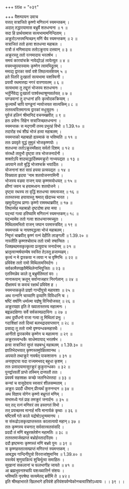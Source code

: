 +++
title = "०३९"

+++
वैशम्पायन उवाच  
यत्तत् सत्राजिते कृष्णो मणिरत्नं स्यमन्तकम् ।  
अदात् तद्धारयामास बभ्रुर्वै शतधन्वना ॥ १ ॥  
सदा हि प्रार्थयामास सत्यभामामनिन्दिताम् ।  
अक्रूरोऽन्तरमन्विच्छन् मणिं चैव स्यमन्तकम् ॥ २ ॥  
सत्राजितं ततो हत्वा शतधन्वा महाबलः ।  
रात्रौ तं मणिमादाय ततोऽक्रूराय दत्तवान् ॥ ३ ॥  
अक्रूरस्तु ततो रत्नमादाय भरतर्षभ ।  
समयं कारयांचक्रे नावेद्योऽहं त्वयेत्युत ॥ ४ ॥  
वयमभ्युपयास्यामः कृष्णेन त्वामभिद्रुतम् ।  
ममाद्य द्वारका सर्वा वशे तिष्ठत्यसंशयम् ५ ॥  
हते पितरि दुःखार्ता सत्यभामा यशस्विनी ।  
प्रययौ रथमारुह्य नगरं वारणावतम् ॥ ६ ॥  
सत्यभामा तु तद्वृत्तं भोजस्य शतधन्वनः ।  
भर्तुर्निवेद्य दुःखार्ता पार्श्वस्थाश्रूण्यवर्तयत् ॥ ७ ॥  
पाण्डवानां तु दग्धानां हरिः कृत्वोदकक्रियाम् ।  
कुल्यार्थे चापि पाण्डूनां न्ययोजयत सात्यकिम्॥ ८ ॥  
ततस्त्वरितमागत्य द्वारकां मधुसूदनः ।  
पूर्वजं हलिनं श्रीमानिदं वचनमब्रवीत् ॥ ९ ॥  
हतः प्रसेनः सिंहेन सत्राजिच्छतधन्वना ।  
स्यमन्तकः स मद्गामी तस्य प्रभुरहं विभो ॥ 1.39.१० ॥  
तदारोह रथं शीघ्रं भोजं हत्वा महाबलम् ।  
स्यमन्तको महाबाहो ह्यस्माकं स भविष्यति ॥ ११ ॥  
ततः प्रववृते युद्धं तुमुलं भोजकृष्णयोः ।  
शतधन्वा ततोऽक्रूरमवैक्षत् सर्वतो दिशम् ॥ १२ ॥  
संरब्धौ तावुभौ दृष्ट्वा तत्र भोजजनार्दनौ ।  
शक्तोऽपि शाठ्याद्धार्दिक्यमक्रूरो नाभ्यपद्यत ॥ १३ ॥  
अपयाने ततो बुद्धिं भोजश्चक्रे भयार्दितः ।  
योजनानां शतं साग्रं हयया प्रत्यपद्यत ॥ १४ ॥  
विख्याता हृदया 'नाम शतयोजनगामिनी ।  
भोजस्य वडवा राजन् यया कृष्णमयोधयत् ॥ १५ ॥  
क्षीणां जवन च हयामध्वनः शतयोजने ।  
दृष्ट्वा रथस्य ता वृद्धिं शतधन्वा समत्यजत् ॥ १६ ॥  
ततस्तस्या हयायास्तु श्रमात् खेदाच्च भारत ।  
खमुत्पेतुरथ प्राणाः कृष्णो राममथाब्रवीत् ॥ १७ ॥  
तिष्ठस्वेह महाबाहो दृष्टदोषा हया मया ।  
पद्भ्यां गत्वा हरिष्यामि मणिरत्नं स्यमन्तकम्॥ १८ ॥  
पद्भ्यामेव ततो गत्वा शतधन्वानमच्युतः ।  
मिथिलामभितो राजन् जघान परमास्त्रवित् ॥ १९ ॥  
स्यमन्तकं च नापश्यद्धत्वा भोजं महाबलम्।  
निवृत्तं चाब्रवीत् कृष्णं रत्नं देहीति लाङ्गली ॥ 1.39.२० ॥  
नास्तीति कृष्णश्चोवाच ततो रामो रुषान्वितः ।  
धिक्छब्दमसकृत्कृत्वा प्रत्युवाच जनार्दनम् ॥ २१ ॥  
भ्रातृत्वान्मर्षयाम्येष स्वस्ति तेऽस्तु व्रजाम्यहम्।  
कृत्यं न मे द्वारकया न त्वया न च वृष्णिभिः ॥ २२ ॥  
प्रविवेश ततो रामो मिथिलामरिमर्दनः ।  
सर्वकामैरुपहृतैमैथिलेनाभिपूजितः ॥ २३ ॥  
एतस्मिन्नेव काले तु बभ्रुर्मतिमतां वरः ।  
नानारूपान् क्रतून् सर्वानाजहार निरर्गलान् ॥ २४ ॥  
दीक्षामयं स कवचं रक्षार्थं प्रविवेश ह ।  
स्यमन्तककृते प्राज्ञो गान्दीपुत्रो महायशाः ॥ २५ ॥  
अथ रत्नानि चाग्र्याणि द्रव्याणि विविधानि च ।  
षष्टिं वर्षाणि धर्मात्मा यज्ञेषु विनियोजयत् ॥ २६ ॥  
अक्रूरयज्ञा इति ते ख्यातास्तस्य महात्मनः ।  
बह्वन्नदक्षिणाः सर्वे सर्वकामप्रदायिनः ॥ २७ ॥  
अथ दुर्योधनो राजा गत्वा तु मिथिलां प्रभुः ।  
गदाशिक्षां ततो दिव्यां बलभद्रादवाप्तवान् ॥ २८ ॥  
प्रसाद्य तु ततो रामो वृष्ण्यन्धकमहारथैः ।  
आनीतो द्वारकामेव कृष्णेन च महात्मना ॥ २९ ॥  
अक्रूरस्त्वन्धकैः सार्धमपायाद् भरतर्षभ ।  
हत्वा सत्राजितं सुप्तं सहबन्धुं महाबलम् ॥ 1.39.३० ॥  
ज्ञातिभेदभयात् कृष्णस्तमुपेक्षितवानथ ।  
अपयाते तथाक्रूरे नावर्षत् पाकशासनः ॥ ३१ ॥  
अनावृष्ट्या यदा राज्यमभवद् बहुधा कृशम् ।  
ततः प्रसादयामासुरक्रूरं कुकुरान्धकाः ॥ ३२ ॥  
पुनर्द्वारवतीं प्राप्ते तस्मिन् दानपतौ ततः ।  
प्रववर्ष सहस्राक्षः कच्छे जलनिधेस्तदा ॥ ३३ ॥  
कन्यां च वासुदेवाय स्वसारं शीलसम्मताम् ।  
अक्रूरः प्रददौ धीमान् प्रीत्यर्थं कुरुनन्दन ॥ ३४ ॥  
अथ विज्ञाय योगेन कृष्णो बभ्रूगतं मणिम् ।  
सभामध्ये गतं प्राह तमक्रूरं जनार्दनः ॥ ३५ ॥  
यत् तद् रत्नं मणिवरं तव हस्तगतं विभो ।  
तत् प्रयच्छस्व मानार्ह मयि मानार्यकं कृथाः ॥ ३६ ॥  
षष्टिवर्षे गते काले यद्रोषोऽभून्ममानघ ।  
स संरूढोऽसकृत्प्राप्तस्ततः कालात्ययो महान्॥ ३७ ॥  
ततः कृष्णस्य वचनात् सर्वसात्त्वतसंसदि ।  
प्रददौ तं मणिं बभ्रुरक्लेशेन महामतिः ॥ ३८ ॥  
ततस्तमार्जवप्राप्तं बभ्रोर्हस्तादरिंदमः ।  
ददौ हृष्टमनाः कृष्णस्तं मणिं बभ्रवे पुनः ॥ ३९ ॥  
स कृष्णहस्तात्सम्प्राप्तं मणिरन्तं स्यमन्तकम् ।  
आबद्ध्य गान्दिनीपुत्रो विरराजांशुमानिव ॥ 1.39.४० ॥  
यस्त्वेवं शृणुयान्नित्यं शुचिर्भूत्वा समाहितः ।  
सुखानां सकलानां च फलभागीह जायते ॥ ४१ ॥  
आ ब्रह्मभुवनाश्चापि यशःख्यातिर्न संशयः ।  
भविष्यति नृपश्रेष्ठ सत्यमेतद् ब्रवीमि ते ॥ ४२॥  
इति श्रीमहाभारते खिलभागे हरिवंशे हरिवंशपर्वण्येकोनचत्वारिंशोऽध्यायः । । ३९ । ।